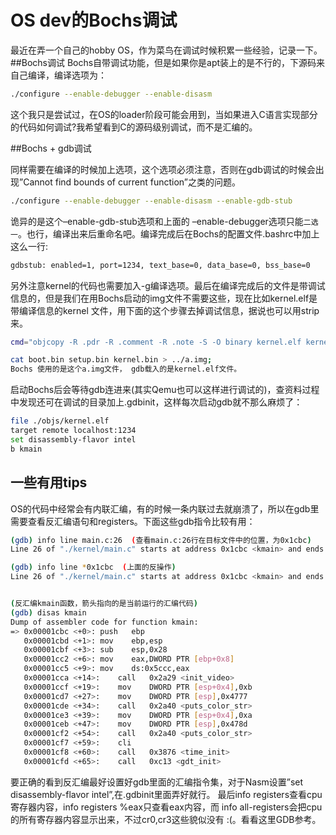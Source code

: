 # OS dev的Bochs调试


最近在弄一个自己的hobby OS，作为菜鸟在调试时候积累一些经验，记录一下。
##Bochs调试
Bochs自带调试功能，但是如果你是apt装上的是不行的，下源码来自己编译，编译选项为：


```sh
./configure --enable-debugger --enable-disasm
```

这个我只是尝试过，在OS的loader阶段可能会用到，当如果进入C语言实现部分的代码如何调试?我希望看到C的源码级别调试，而不是汇编的。

##Bochs + gdb调试

同样需要在编译的时候加上选项，这个选项必须注意，否则在gdb调试的时候会出现”Cannot find bounds of current function”之类的问题。

```sh
./configure --enable-debugger --enable-disasm --enable-gdb-stub
```

诡异的是这个–enable-gdb-stub选项和上面的 –enable-debugger选项只能`二选一`。也行，编译出来后重命名吧。编译完成后在Bochs的配置文件.bashrc中加上这么一行:

```sh
gdbstub: enabled=1, port=1234, text_base=0, data_base=0, bss_base=0
```

另外注意kernel的代码也需要加入-g编译选项。最后在编译完成后的文件是带调试信息的，但是我们在用Bochs启动的img文件不需要这些，现在比如kernel.elf是带编译信息的kernel 文件，用下面的这个步骤去掉调试信息，据说也可以用strip来。


```sh
cmd="objcopy -R .pdr -R .comment -R .note -S -O binary kernel.elf kernel.bin"

cat boot.bin setup.bin kernel.bin > ../a.img;
Bochs 使用的是这个a.img文件， gdb载入的是kernel.elf文件。
```

启动Bochs后会等待gdb连进来(其实Qemu也可以这样进行调试的)，查资料过程中发现还可在调试的目录加上.gdbinit，这样每次启动gdb就不那么麻烦了：

```sh
file ./objs/kernel.elf
target remote localhost:1234
set disassembly-flavor intel
b kmain
```

## 一些有用tips

OS的代码中经常会有内联汇编，有的时候一条内联过去就崩溃了，所以在gdb里需要查看反汇编语句和registers。下面这些gdb指令比较有用：

```sh
(gdb) info line main.c:26  (查看main.c:26行在目标文件中的位置，为0x1cbc) 
Line 26 of "./kernel/main.c" starts at address 0x1cbc <kmain> and ends at 0x1cc2 <kmain+6>.

(gdb) info line *0x1cbc  (上面的反操作)
Line 26 of "./kernel/main.c" starts at address 0x1cbc <kmain> and ends at 0x1cc2 <kmain+6>.


(反汇编kmain函数，箭头指向的是当前运行的汇编代码)
(gdb) disas kmain  
Dump of assembler code for function kmain:
=> 0x00001cbc <+0>:	push   ebp
   0x00001cbd <+1>:	mov    ebp,esp
   0x00001cbf <+3>:	sub    esp,0x28
   0x00001cc2 <+6>:	mov    eax,DWORD PTR [ebp+0x8]
   0x00001cc5 <+9>:	mov    ds:0x5ccc,eax
   0x00001cca <+14>:	call   0x2a29 <init_video>
   0x00001ccf <+19>:	mov    DWORD PTR [esp+0x4],0xb
   0x00001cd7 <+27>:	mov    DWORD PTR [esp],0x4777
   0x00001cde <+34>:	call   0x2a40 <puts_color_str>
   0x00001ce3 <+39>:	mov    DWORD PTR [esp+0x4],0xa
   0x00001ceb <+47>:	mov    DWORD PTR [esp],0x478d
   0x00001cf2 <+54>:	call   0x2a40 <puts_color_str>
   0x00001cf7 <+59>:	cli    
   0x00001cf8 <+60>:	call   0x3876 <time_init>
   0x00001cfd <+65>:	call   0xc13 <gdt_init>
```

要正确的看到反汇编最好设置好gdb里面的汇编指令集，对于Nasm设置”set disassembly-flavor intel”,在.gdbinit里面弄好就行。
最后info registers查看cpu寄存器内容，info registers %eax只查看eax内容，而 info all-registers会把cpu的所有寄存器内容显示出来，不过cr0,cr3这些貌似没有 :(。看看这里GDB参考。



